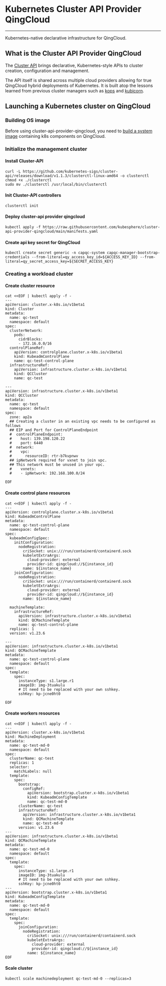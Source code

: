 # Kubernetes Cluster API Provider QingCloud

------
Kubernetes-native declarative infrastructure for QingCloud.

## What is the Cluster API Provider QingCloud
The [Cluster API][cluster_api] brings
declarative, Kubernetes-style APIs to cluster creation, configuration and
management.

The API itself is shared across multiple cloud providers allowing for true QingCloud
hybrid deployments of Kubernetes. It is built atop the lessons learned from
previous cluster managers such as [kops][kops] and
[kubicorn][kubicorn].

## Launching a Kubernetes cluster on QingCloud
### Building OS image
Before using cluster-api-provider-qingcloud, you need to [build a system image](./docs/os-img.md) containing k8s components on QingCloud.
### Initialize the management cluster
#### Install Cluster-API
```shell
curl -L https://github.com/kubernetes-sigs/cluster-api/releases/download/v1.1.3/clusterctl-linux-amd64 -o clusterctl
chmod +x ./clusterctl
sudo mv ./clusterctl /usr/local/bin/clusterctl
```
#### Init Cluster-API controllers
```shell
clusterctl init
```
#### Deploy cluster-api provider qingcloud 
```shell
kubectl apply -f https://raw.githubusercontent.com/kubesphere/cluster-api-provider-qingcloud/main/manifests.yaml
```
#### Create api key secret for QingCloud
```shell
kubectl create secret generic -n capqc-system capqc-manager-bootstrap-credentials --from-literal=qy_access_key_id=${ACCESS_KEY_ID} --from-literal=qy_secret_access_key=${SECRET_ACCESS_KEY}
```
### Creating a workload cluster
#### Create cluster resource
```shell
cat <<EOF | kubectl apply -f -
---
apiVersion: cluster.x-k8s.io/v1beta1
kind: Cluster
metadata:
  name: qc-test
  namespace: default
spec:
  clusterNetwork:
    pods:
      cidrBlocks:
      - 172.16.0.0/16
  controlPlaneRef:
    apiVersion: controlplane.cluster.x-k8s.io/v1beta1
    kind: KubeadmControlPlane
    name: qc-test-control-plane
  infrastructureRef:
    apiVersion: infrastructure.cluster.x-k8s.io/v1beta1
    kind: QCCluster
    name: qc-test

---
apiVersion: infrastructure.cluster.x-k8s.io/v1beta1
kind: QCCluster
metadata:
  name: qc-test
  namespace: default
spec:
  zone: ap2a
  ## Creating a cluster in an existing vpc needs to be configured as follows
  ## EIP and Port for ControlPlaneEndpoint
  #  controlPlaneEndpoint:
  #    host: 139.198.120.22
  #    port: 6440
  #  network:
  #    vpc:
  #      resourceID: rtr-b7kvpnwv
  ## ipNetwork required for vxnet to join vpc.
  ## This network must be unused in your vpc.
  #    vxnets:
  #    - ipNetwork: 192.168.100.0/24

EOF
```
#### Create control plane resources 
```shell
cat <<EOF | kubectl apply -f -
---
apiVersion: controlplane.cluster.x-k8s.io/v1beta1
kind: KubeadmControlPlane
metadata:
  name: qc-test-control-plane
  namespace: default
spec:
  kubeadmConfigSpec:
    initConfiguration:
      nodeRegistration:
        criSocket: unix:///run/containerd/containerd.sock
        kubeletExtraArgs:
          cloud-provider: external
          provider-id: qingcloud://${instance_id}
        name: ${instance_name}
    joinConfiguration:
      nodeRegistration:
        criSocket: unix:///run/containerd/containerd.sock
        kubeletExtraArgs:
          cloud-provider: external
          provider-id: qingcloud://${instance_id}
        name: ${instance_name}

  machineTemplate:
    infrastructureRef:
      apiVersion: infrastructure.cluster.x-k8s.io/v1beta1
      kind: QCMachineTemplate
      name: qc-test-control-plane
  replicas: 1
  version: v1.23.6

---
apiVersion: infrastructure.cluster.x-k8s.io/v1beta1
kind: QCMachineTemplate
metadata:
  name: qc-test-control-plane
  namespace: default
spec:
  template:
    spec:
      instanceType: s1.large.r1
      imageID: img-3tuakulu
      # It need to be replaced with your own sshkey.
      sshKey: kp-jcne0ht0     
      
EOF
```

#### Create workers resources
```shell
cat <<EOF | kubectl apply -f -
---
apiVersion: cluster.x-k8s.io/v1beta1
kind: MachineDeployment
metadata:
  name: qc-test-md-0
  namespace: default
spec:
  clusterName: qc-test
  replicas: 1
  selector:
    matchLabels: null
  template:
    spec:
      bootstrap:
        configRef:
          apiVersion: bootstrap.cluster.x-k8s.io/v1beta1
          kind: KubeadmConfigTemplate
          name: qc-test-md-0
      clusterName: qc-test
      infrastructureRef:
        apiVersion: infrastructure.cluster.x-k8s.io/v1beta1
        kind: QCMachineTemplate
        name: qc-test-md-0
      version: v1.23.6
---
apiVersion: infrastructure.cluster.x-k8s.io/v1beta1
kind: QCMachineTemplate
metadata:
  name: qc-test-md-0
  namespace: default
spec:
  template:
    spec:
      instanceType: s1.large.r1
      imageID: img-3tuakulu
      # It need to be replaced with your own sshkey.
      sshKey: kp-jcne0ht0
---
apiVersion: bootstrap.cluster.x-k8s.io/v1beta1
kind: KubeadmConfigTemplate
metadata:
  name: qc-test-md-0
  namespace: default
spec:
  template:
    spec:
      joinConfiguration:
        nodeRegistration:
          criSocket: unix:///run/containerd/containerd.sock
          kubeletExtraArgs:
            cloud-provider: external
            provider-id: qingcloud://${instance_id}
          name: ${instance_name}
EOF
```
#### Scale cluster
```shell
kubectl scale machinedeployment qc-test-md-0 --replicas=3
```

<!-- References -->

[prow]: https://go.k8s.io/bot-commands
[issue]: https://github.com/kubernetes-sigs/cluster-api-provider-digitalocean/issues
[new_issue]: https://github.com/kubernetes-sigs/cluster-api-provider-digitalocean/issues/new
[good_first_issue]: https://github.com/kubernetes-sigs/cluster-api-provider-digitalocean/issues?q=is%3Aissue+is%3Aopen+sort%3Aupdated-desc+label%3A%22good+first+issue%22
[cluster_api]: https://github.com/kubernetes-sigs/cluster-api
[kops]: https://github.com/kubernetes/kops
[kubicorn]: http://kubicorn.io/
[tilt]: https://tilt.dev
[cluster_api_tilt]: https://master.cluster-api.sigs.k8s.io/developer/tilt.html